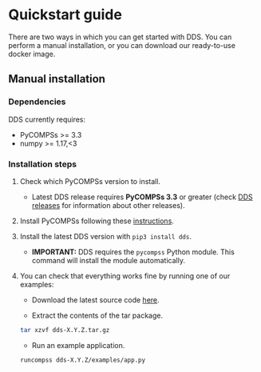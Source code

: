 # Quickstart guide

There are two ways in which you can get started with DDS. You can perform
a manual installation, or you can download our ready-to-use docker image.

## Manual installation

### Dependencies

DDS currently requires:

- PyCOMPSs >= 3.3
- numpy >= 1.17,<3

### Installation steps

1. Check which PyCOMPSs version to install.
    - Latest DDS release requires **PyCOMPSs 3.3** or greater (check [DDS releases](https://github.com/bsc-wdc/dds/releases) for information about other releases).

2. Install PyCOMPSs following these [instructions](https://compss-doc.readthedocs.io/en/stable/Sections/01_Installation.html).

3. Install the latest DDS version with ``pip3 install dds``.
   - **IMPORTANT:** DDS requires the ``pycompss`` Python module. This command will install the module automatically.

4. You can check that everything works fine by running one of our examples:

    - Download the latest source code [here](https://github.com/bsc-wdc/dds/releases/latest).

    - Extract the contents of the tar package.

    ```bash
    tar xzvf dds-X.Y.Z.tar.gz
    ```

    - Run an example application.

    ```bash
    runcompss dds-X.Y.Z/examples/app.py
    ```
